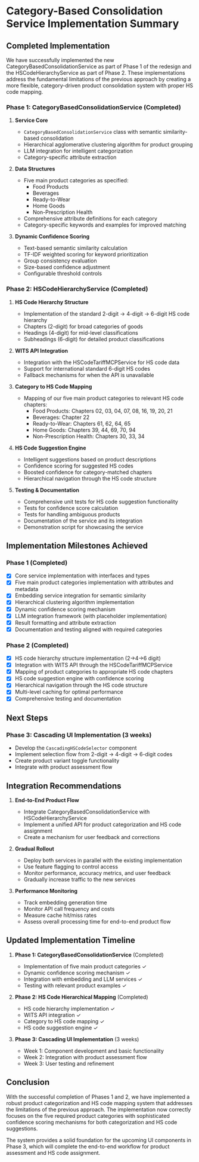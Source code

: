 # Category-Based Consolidation Service Implementation Summary

## Completed Implementation

We have successfully implemented the new CategoryBasedConsolidationService as part of Phase 1 of the redesign and the HSCodeHierarchyService as part of Phase 2. These implementations address the fundamental limitations of the previous approach by creating a more flexible, category-driven product consolidation system with proper HS code mapping.

### Phase 1: CategoryBasedConsolidationService (Completed)

1. **Service Core**
   - `CategoryBasedConsolidationService` class with semantic similarity-based consolidation
   - Hierarchical agglomerative clustering algorithm for product grouping
   - LLM integration for intelligent categorization
   - Category-specific attribute extraction

2. **Data Structures**
   - Five main product categories as specified:
     - Food Products
     - Beverages
     - Ready-to-Wear
     - Home Goods
     - Non-Prescription Health
   - Comprehensive attribute definitions for each category
   - Category-specific keywords and examples for improved matching

3. **Dynamic Confidence Scoring**
   - Text-based semantic similarity calculation
   - TF-IDF weighted scoring for keyword prioritization
   - Group consistency evaluation
   - Size-based confidence adjustment
   - Configurable threshold controls

### Phase 2: HSCodeHierarchyService (Completed)

1. **HS Code Hierarchy Structure**
   - Implementation of the standard 2-digit → 4-digit → 6-digit HS code hierarchy
   - Chapters (2-digit) for broad categories of goods
   - Headings (4-digit) for mid-level classifications
   - Subheadings (6-digit) for detailed product classifications

2. **WITS API Integration**
   - Integration with the HSCodeTariffMCPService for HS code data
   - Support for international standard 6-digit HS codes
   - Fallback mechanisms for when the API is unavailable

3. **Category to HS Code Mapping**
   - Mapping of our five main product categories to relevant HS code chapters:
     - Food Products: Chapters 02, 03, 04, 07, 08, 16, 19, 20, 21
     - Beverages: Chapter 22
     - Ready-to-Wear: Chapters 61, 62, 64, 65
     - Home Goods: Chapters 39, 44, 69, 70, 94
     - Non-Prescription Health: Chapters 30, 33, 34

4. **HS Code Suggestion Engine**
   - Intelligent suggestions based on product descriptions
   - Confidence scoring for suggested HS codes
   - Boosted confidence for category-matched chapters
   - Hierarchical navigation through the HS code structure

5. **Testing & Documentation**
   - Comprehensive unit tests for HS code suggestion functionality
   - Tests for confidence score calculation
   - Tests for handling ambiguous products
   - Documentation of the service and its integration
   - Demonstration script for showcasing the service

## Implementation Milestones Achieved

### Phase 1 (Completed)
- [x] Core service implementation with interfaces and types
- [x] Five main product categories implementation with attributes and metadata
- [x] Embedding service integration for semantic similarity
- [x] Hierarchical clustering algorithm implementation
- [x] Dynamic confidence scoring mechanism
- [x] LLM integration framework (with placeholder implementation)
- [x] Result formatting and attribute extraction
- [x] Documentation and testing aligned with required categories

### Phase 2 (Completed)
- [x] HS code hierarchy structure implementation (2→4→6 digit)
- [x] Integration with WITS API through the HSCodeTariffMCPService
- [x] Mapping of product categories to appropriate HS code chapters
- [x] HS code suggestion engine with confidence scoring
- [x] Hierarchical navigation through the HS code structure
- [x] Multi-level caching for optimal performance
- [x] Comprehensive testing and documentation

## Next Steps

### Phase 3: Cascading UI Implementation (3 weeks)
- Develop the `CascadingHSCodeSelector` component
- Implement selection flow from 2-digit → 4-digit → 6-digit codes
- Create product variant toggle functionality
- Integrate with product assessment flow

## Integration Recommendations

1. **End-to-End Product Flow**
   - Integrate CategoryBasedConsolidationService with HSCodeHierarchyService
   - Implement a unified API for product categorization and HS code assignment
   - Create a mechanism for user feedback and corrections

2. **Gradual Rollout**
   - Deploy both services in parallel with the existing implementation
   - Use feature flagging to control access
   - Monitor performance, accuracy metrics, and user feedback
   - Gradually increase traffic to the new services

3. **Performance Monitoring**
   - Track embedding generation time
   - Monitor API call frequency and costs
   - Measure cache hit/miss rates
   - Assess overall processing time for end-to-end product flow

## Updated Implementation Timeline

1. **Phase 1: CategoryBasedConsolidationService** (Completed)
   - Implementation of five main product categories ✓
   - Dynamic confidence scoring mechanism ✓
   - Integration with embedding and LLM services ✓
   - Testing with relevant product examples ✓

2. **Phase 2: HS Code Hierarchical Mapping** (Completed)
   - HS code hierarchy implementation ✓
   - WITS API integration ✓
   - Category to HS code mapping ✓
   - HS code suggestion engine ✓

3. **Phase 3: Cascading UI Implementation** (3 weeks)
   - Week 1: Component development and basic functionality
   - Week 2: Integration with product assessment flow
   - Week 3: User testing and refinement

## Conclusion

With the successful completion of Phases 1 and 2, we have implemented a robust product categorization and HS code mapping system that addresses the limitations of the previous approach. The implementation now correctly focuses on the five required product categories with sophisticated confidence scoring mechanisms for both categorization and HS code suggestions.

The system provides a solid foundation for the upcoming UI components in Phase 3, which will complete the end-to-end workflow for product assessment and HS code assignment. 